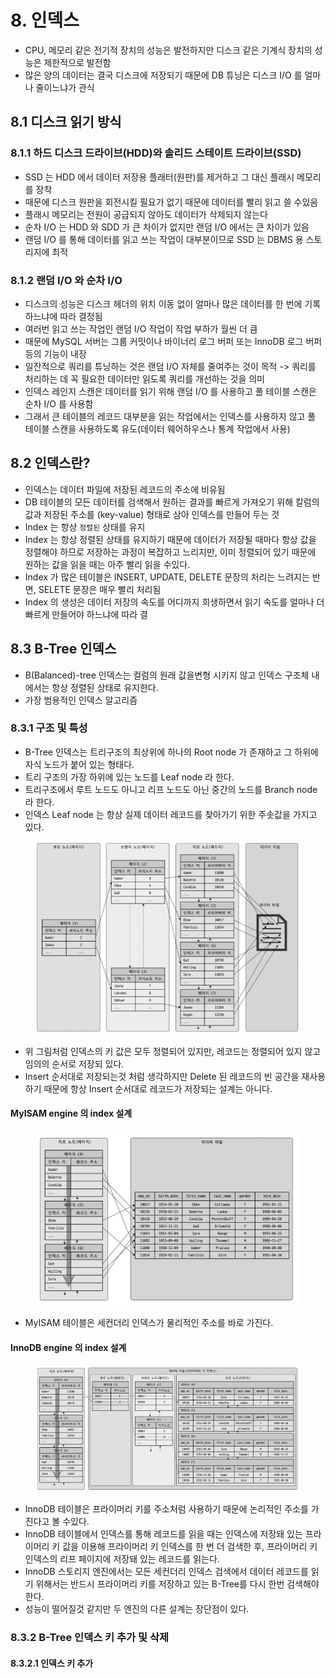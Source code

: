 # 8. 인덱스

* CPU, 메모리 같은 전기적 장치의 성능은 발전하지만 디스크 같은 기계식 장치의 성능은 제한적으로 발전함
* 많은 양의 데이터는 결국 디스크에 저장되기 때문에 DB 튜닝은 디스크 I/O 를 얼마나 줄이느냐가 관식

## 8.1 디스크 읽기 방식 <a href="#8.1" id="8.1"></a>

### 8.1.1 하드 디스크 드라이브(HDD)와 솔리드 스테이트 드라이브(SSD) <a href="#8.1.1-hdd-ssd" id="8.1.1-hdd-ssd"></a>

* SSD 는 HDD 에서 데이터 저장용 플래터(원판)를 제거하고 그 대신 플래시 메모리를 장착
* 때문에 디스크 원판을 회전시킬 필요가 없기 때문에 데이터를 빨리 읽고 쓸 수있음
* 플래시 메모리는 전원이 공급되지 않아도 데이터가 삭제되지 않는다
* 순차 I/O 는 HDD 와 SDD 가 큰 차이가 없지만 랜덤 I/O 에서는 큰 차이가 있음
* 랜덤 I/O 를 통해 데이터를 읽고 쓰는 작업이 대부분이므로 SSD 는 DBMS 용 스토리지에 최적

### 8.1.2 랜덤 I/O 와 순차 I/O <a href="#8.1.2-i-o-i-o" id="8.1.2-i-o-i-o"></a>

* 디스크의 성능은 디스크 헤더의 위치 이동 없이 얼마나 많은 데이터를 한 번에 기록하느냐에 따라 결정됨
* 여러번 읽고 쓰는 작업인 랜덤 I/O 작업이 작업 부하가 월씬 더 큼
* 때문에 MySQL 서버는 그룹 커밋이나 바이너리 로그 버퍼 또는 InnoDB 로그 버퍼 등의 기능이 내장
* 일잔적으로 쿼리를 튜닝하는 것은 랜덤 I/O 자체를 줄여주는 것이 목적 -> 쿼리를 처리하는 데 꼭 필요한 데이터만 읽도록 쿼리를 개선하는 것을 의미
* 인덱스 레인지 스캔은 데이터를 읽기 위해 랜덤 I/O 를 사용하고 풀 테이블 스캔은 순차 I/O 를 사용함
* 그래서 큰 테이블의 레코드 대부분을 읽는 작업에서는 인덱스를 사용하지 않고 풀 테이블 스캔을 사용하도록 유도(데이터 웨어하우스나 통계 작업에서 사용)

## 8.2 인덱스란? <a href="#8.2" id="8.2"></a>

* 인덱스는 데이터 파일에 저장된 레코드의 주소에 비유됨
* DB 테이블의 모든 데이터를 검색해서 원하는 결과를 빠르게 가져오기 위해 칼럼의 값과 저장된 주소를 (key-value) 형태로 삼아 인덱스를 만들어 두는 것
* Index 는 항상 `정렬된` 상태를 유지
* Index 는 항상 정렬된 상태를 유지하기 때문에 데이터가 저장될 때마다 항상 값을 정렬해야 하므로 저장하는 과정이 복잡하고 느리지만, 이미 정렬되어 있기 때문에 원하는 값을 읽을 때는 아주 빨리 읽을 수있다.
* Index 가 많은 테이블은 INSERT, UPDATE, DELETE 문장의 처리는 느려지는 반면, SELETE 문장은 매우 빨리 처리됨
* Index 의 생성은 데이터 저장의 속도를 어디까지 희생하면서 읽기 속도를 얼마나 더 빠르게 만들어야 하느냐에 따라 결

## 8.3 B-Tree 인덱스

* B(Balanced)-tree 인덱스는 컬럼의 원래 값을변형 시키지 않고 인덱스 구조체 내에서는 항상 정렬된 상태로 유지한다.
* 가장 범용적인 인덱스 알고리즘

### 8.3.1 구조 및 특성

* B-Tree 인덱스는 트리구조의 최상위에 하나의 Root node 가 존재하고 그 하위에 자식 노드가 붙어 있는 형태다.&#x20;
* 트리 구조의 가장 하위에 있는 노드를 Leaf node 라 한다.
* 트리구조에서 루트 노드도 아니고 리프 노드도 아닌 중간의 노드를 Branch node 라 한다.
* 인덱스 Leaf node 는 항상 실제 데이터 레코드를 찾아가기 위한 주솟값을 가지고 있다.

<figure><img src="../../../.gitbook/assets/image (6) (1).png" alt=""><figcaption></figcaption></figure>

* 위 그림처럼 인덱스의 키 값은 모두 정렬되어 있지만, 레코드는 정렬되어 있지 않고 임의의 순서로 저장되 있다.
* Insert 순서대로 저장되는것 처럼 생각하지만 Delete 된 레코드의 빈 공간을 재사용 하기 때문에 항상 Insert 순서대로 레코드가 저장되는 설계는 아니다.

#### MyISAM engine 의 index 설계

<figure><img src="../../../.gitbook/assets/image (2) (4).png" alt=""><figcaption></figcaption></figure>

* MyISAM 테이블은 세컨더리 인덱스가 물리적인 주소를 바로 가진다.



#### InnoDB engine 의 index 설계

<figure><img src="../../../.gitbook/assets/image (4) (1) (2).png" alt=""><figcaption></figcaption></figure>

* &#x20;InnoDB 테이블은 프라이머리 키를 주소처럼 사용하기 때문에 논리적인 주소를 가진다고 볼 수있다.
* InnoDB 테이블에서 인덱스를 통해 레코드를 읽을 때는 인덱스에 저장돼 있는 프라이머리 키 값을 이용해 프라이머리 키 인덱스를 한 번 더 검색한 후, 프라이머리 키 인덱스의 리프 페이지에 저장돼 있는 레코드를 읽는다.
* InnoDB 스토리지 엔진에서는 모든 세컨더리 인덱스 검색에서 데이터 레코드를 읽기 위해서는 반드시 프라이머리 키를 저장하고 있는 B-Tree를 다시 한번 검색해야 한다.
* 성능이 떨어질것 같지만 두 엔진의 다른 설계는 장단점이 있다.

### 8.3.2 B-Tree 인덱스 키 추가 및 삭제

#### 8.3.2.1 인덱스 키 추가



